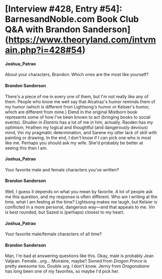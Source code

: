 # [Interview #428, Entry #54]: BarnesandNoble.com Book Club Q&A with Brandon Sanderson](https://www.theoryland.com/intvmain.php?i=428#54)

#### Joshua\_Patrao

About your characters, Brandon: Which ones are the most like yourself?

#### Brandon Sanderson

There's a piece of me in every one of them, but I'm not really like any of them. People who know me well say that Alcatraz's humor reminds them of my humor (which is different from Lightsong's humor or Kelsier's humor, which are different from mine.) Elend in the original Mistborn book represents some of how I've been known to act (bringing books to social events). Shuden in
*Elantris*
has a lot of me in him, actually. Raoden has my optimism, Hrathen my logical and thoughtful (and dangerously devious) mind, Vin my pragmatic determination, and Sarene my utter lack of skill with painting or drawing. In the end, I don't know if I can pick one who is most like me. Perhaps you should ask my wife. She'd probably be better at seeing this than I am.

#### Joshua\_Patrao

Your favorite male and female characters you've written?

#### Brandon Sanderson

Well, I guess it depends on what you mean by favorite. A lot of people ask me this question, and my response is often different. Who am I writing at the time, what I am feeling at the time? Lightsong makes me laugh, but Kelsier is conflicted in a more personal, dangerous way—and that appeals to me. Vin is best rounded, but Sazed is (perhaps) closest to my heart.

#### Joshua\_Patrao

Your favorite male/female characters of all time?

#### Brandon Sanderson

Man, I'm bad at answering questions like this. Okay, male is probably Jean Valjean. Female...urg... Moiraine, maybe? Sioned from
*Dragon Prince*
is pretty awesome too. Double urg. I don't know. Jenny from
*Dragonsbane*
has long been one of my favorites, so maybe I'd pick her.

